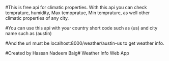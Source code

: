 #This is free api for climatic properties. With this api you can check temprature, humidity, Max temppratue, Min temprature, as well other climatic properties of any city.

#You can use this api with your country short code such as (us) and city name such as (austin)

#And the url must be localhost:8000/weather/austin-us to get weather info.

#Created by Hassan Nadeem Baig# Weather Info Web App
